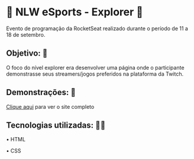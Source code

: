 <h1>🚀 NLW eSports - Explorer 🚀</h1>
<p>Evento de programação da RocketSeat realizado durante o período de 11 a 18 de setembro.</p>
<h2>Objetivo: 🎯</h2>
<p>O foco do nível explorer era desenvolver uma página onde o participante demonstrasse seus streamers/jogos preferidos na plataforma da Twitch.</p>
<h2>Demonstrações: 👷</h2>
<p><a href="https://luiz-nlw.netlify.app/">Clique aqui</a> para ver o site completo</p>
<h2>Tecnologias utilizadas: 🧑‍💻</h2>
<p>• HTML</p>
<p>• CSS</p>
